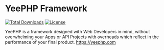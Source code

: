 # YeePHP Framework

[![Total Downloads](https://poser.pugx.org/yeephp/yeephp/downloads)](https://packagist.org/packages/yeephp/yeephp)
[![License](https://poser.pugx.org/yeephp/yeephp/license)](https://packagist.org/packages/yeephp/yeephp)

YeePHP is a framework designed with Web Developers in mind, without overwhelming your Apps or API Projects with overheads which reflect in the performance of your final product. https://yeephp.com
